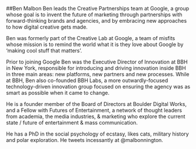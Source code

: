 ##Ben Malbon
Ben leads the Creative Partnerships team at Google, a group whose goal is to invent the future of marketing through partnerships with forward-thinking brands and agencies, and by embracing new approaches to how digital creative gets made.

Ben was formerly part of the Creative Lab at Google, a team of misfits whose mission is to remind the world what it is they love about Google by ‘making cool stuff that matters’.

Prior to joining Google Ben was the Executive Director of Innovation at BBH in New York, responsible for introducing and driving innovation inside BBH in three main areas: new platforms, new partners and new processes. While at BBH, Ben also co-founded BBH Labs, a more outwardly-focused technology-driven innovation group focused on ensuring the agency was as smart as possible when it came to change.

He is a founder member of the Board of Directors at Boulder Digital Works, and a Fellow with Futures of Entertainment, a network of thought leaders from academia, the media industries, & marketing who explore the current state / future of entertainment & mass communication.

He has a PhD in the social psychology of ecstasy, likes cats, military history and polar exploration. He tweets incessantly at @malbonnington.

